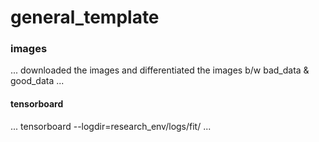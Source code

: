 # general_template

### images
...
downloaded the images and differentiated the images b/w bad_data & good_data
...

#### tensorboard
...
tensorboard --logdir=research_env/logs/fit/
...